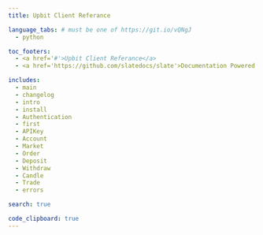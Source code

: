 ```yaml
---
title: Upbit Client Referance

language_tabs: # must be one of https://git.io/vQNgJ
  - python

toc_footers:
  - <a href='#'>Upbit Client Referance</a>
  - <a href='https://github.com/slatedocs/slate'>Documentation Powered by Slate</a>

includes:
  - main
  - changelog
  - intro
  - install
  - Authentication
  - first
  - APIKey
  - Account
  - Market
  - Order
  - Deposit
  - Withdraw
  - Candle
  - Trade
  - errors

search: true

code_clipboard: true
---
```

